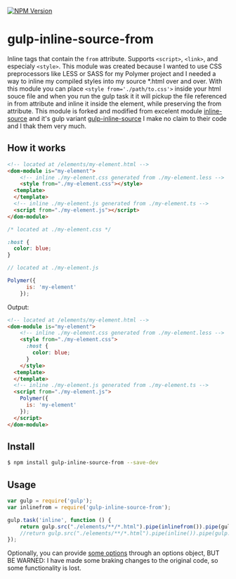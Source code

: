 [![NPM Version](https://img.shields.io/npm/v/gulp-inline-source-from.svg?style=flat)](https://www.npmjs.com/package/gulp-inline-source-from)

# gulp-inline-source-from

Inline tags that contain the `from` attribute. Supports `<script>`, `<link>`, and especialy `<style>`.
This module was created because I wanted to use CSS preprocessors like LESS or SASS for my Polymer project and I needed a way to inline my compiled styles into my source *.html over and over. With this module you can place `<style from='./path/to.css'>` inside your html souce file and when you run the gulp task it it will pickup the file referenced in from attribute and inline it inside the element, while preserving the from attribute.
This module is forked and modified from excelent module [inline-source](https://www.npmjs.com/package/inline-source) and it's gulp variant [gulp-inline-source](https://www.npmjs.com/package/gulp-inline-source) I make no claim to their code and I thak them very much.

## How it works

```html
<!-- located at /elements/my-element.html -->
<dom-module is="my-element">
    <!-- inline ./my-element.css generated from ./my-element.less -->
    <style from="./my-element.css"></style>
  <template>
  </template>
  <!-- inline ./my-element.js generated from ./my-element.ts -->
  <script from="./my-element.js"></script>
</dom-module>
```

```css
/* located at ./my-element.css */

:host {
  color: blue;
}
```

```js
// located at ./my-element.js

Polymer({
      is: 'my-element'
    });
```

Output:
```html
<!-- located at /elements/my-element.html -->
<dom-module is="my-element">
    <!-- inline ./my-element.css generated from ./my-element.less -->
    <style from="./my-element.css">
      :host {
        color: blue;
      }
    </style>
  <template>
  </template>
  <!-- inline ./my-element.js generated from ./my-element.ts -->
  <script from="./my-element.js">
    Polymer({
      is: 'my-element'
    });
  </script>
</dom-module>
```

## Install

```bash
$ npm install gulp-inline-source-from --save-dev
```

## Usage

```javascript
var gulp = require('gulp');
var inlinefrom = require('gulp-inline-source-from');

gulp.task('inline', function () {
    return gulp.src("./elements/**/*.html").pipe(inlinefrom()).pipe(gulp.dest("./out/"));
    //return gulp.src("./elements/**/*.html").pipe(inline()).pipe(gulp.dest("./elements/")); //WARNING this will starts to overwrite your files, use with causion when you are confident it works as you expect it to.
});
```

Optionally, you can provide [some options](https://github.com/popeindustries/inline-source#usage) through an options object, BUT BE WARNED: I have made some braking changes to the original code, so some functionality is lost.
